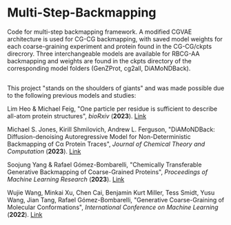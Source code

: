 # Multi-Step-Backmapping
Code for multi-step backmapping framework. A modified CGVAE architecture is used for CG-CG backmapping, with saved model weights for each coarse-graining experiment and protein found in the CG-CG/ckpts direcrory. Three interchangeable models are available for RBCG-AA backmapping and weights are found in the ckpts directory of the corresponding model folders (GenZProt, cg2all, DiAMoNDBack).

## 
This project "stands on the shoulders of giants" and was made possible due to the following previous models and studies:

Lim Heo & Michael Feig, "One particle per residue is sufficient to describe all-atom protein structures", _bioRxiv_ (**2023**). [Link](https://www.biorxiv.org/content/10.1101/2023.05.22.541652v1)

Michael S. Jones, Kirill Shmilovich, Andrew L. Ferguson, "DiAMoNDBack: Diffusion-denoising Autoregressive Model for Non-Deterministic Backmapping of Cα Protein Traces", _Journal of Chemical Theory and Computation_ (**2023**). [Link](https://arxiv.org/abs/2307.12451)

Soojung Yang & Rafael Gómez-Bombarelli, "Chemically Transferable Generative Backmapping of Coarse-Grained Proteins", _Proceedings of Machine Learning Research_ (**2023**). [Link](https://proceedings.mlr.press/v202/yang23e/yang23e.pdf)

Wujie Wang, Minkai Xu, Chen Cai, Benjamin Kurt Miller, Tess Smidt, Yusu Wang, Jian Tang, Rafael Gómez-Bombarelli, "Generative Coarse-Graining of Molecular Conformations", _International Conference on Machine Learning_ (**2022**). [Link](https://arxiv.org/abs/2201.12176)
